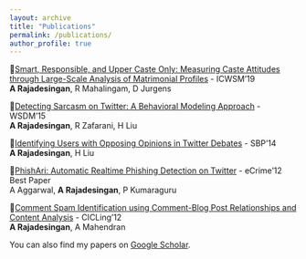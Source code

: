 ```yaml
---
layout: archive
title: "Publications"
permalink: /publications/
author_profile: true
---
```



:pushpin:[Smart, Responsible, and Upper Caste Only: Measuring Caste Attitudes through Large-Scale Analysis of Matrimonial Profiles](https://ashwin-r.github.io/files/camera_ready_icwsm.pdf) - ICWSM’19<br/>
**A Rajadesingan**, R Mahalingam, D Jurgens


:pushpin:[Detecting Sarcasm on Twitter: A Behavioral Modeling Approach](https://ashwin-r.github.io/files/SarcasmDetection.pdf) - WSDM’15<br/>
**A Rajadesingan**, R Zafarani, H Liu


:pushpin:[Identifying Users with Opposing Opinions in Twitter Debates](https://ashwin-r.github.io/files/1402.7143.pdf) - SBP’14<br/>
**A Rajadesingan**, H Liu



:pushpin:[PhishAri: Automatic Realtime Phishing Detection on Twitter](https://ashwin-r.github.io/files/phishari.pdf) - eCrime’12 Best Paper<br/>
A Aggarwal, **A Rajadesingan**, P Kumaraguru


:pushpin:[Comment Spam Identification using Comment-Blog Post Relationships and Content Analysis](https://ashwin-r.github.io/files/10.1007_978-3-642-28601-8_41.pdf) - CICLing’12<br/>
**A Rajadesingan**, A Mahendran


You can also find my papers on [Google Scholar](https://scholar.google.com/citations?user=GVOh8iUAAAAJ).
